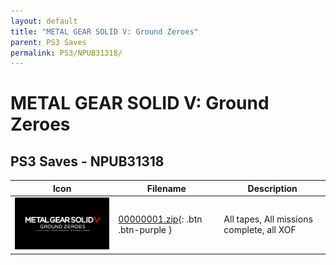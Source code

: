 ```yaml
---
layout: default
title: "METAL GEAR SOLID V: Ground Zeroes"
parent: PS3 Saves
permalink: PS3/NPUB31318/
---
```

# METAL GEAR SOLID V: Ground Zeroes

## PS3 Saves - NPUB31318

| Icon | Filename | Description |
|------|----------|-------------|
| ![METAL GEAR SOLID V: Ground Zeroes](ICON0.PNG) | [00000001.zip](00000001.zip){: .btn .btn-purple } | All tapes, All missions complete, all XOF |
